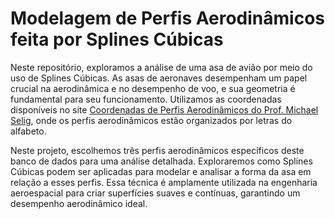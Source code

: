 # Modelagem de Perfis Aerodinâmicos feita por Splines Cúbicas

Neste repositório, exploramos a análise de uma asa de avião por meio do uso de Splines Cúbicas. As asas de aeronaves desempenham um papel crucial na aerodinâmica e no desempenho de voo, e sua geometria é fundamental para seu funcionamento. Utilizamos as coordenadas disponíveis no site [Coordenadas de Perfis Aerodinâmicos do Prof. Michael Selig](https://m-selig.ae.illinois.edu/ads/coord_database.html), onde os perfis aerodinâmicos estão organizados por letras do alfabeto.

Neste projeto, escolhemos três perfis aerodinâmicos específicos deste banco de dados para uma análise detalhada. Exploraremos como Splines Cúbicas podem ser aplicadas para modelar e analisar a forma da asa em relação a esses perfis. Essa técnica é amplamente utilizada na engenharia aeroespacial para criar superfícies suaves e contínuas, garantindo um desempenho aerodinâmico ideal.
